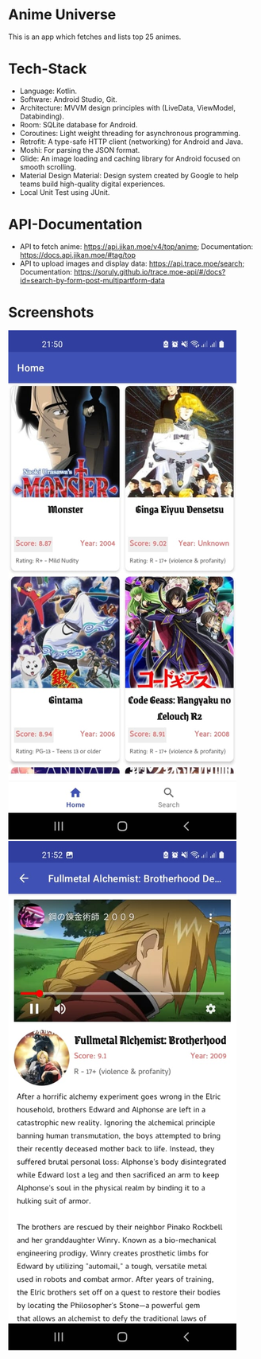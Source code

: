 # Anime Universe
This is an app which fetches and lists top 25 animes.

# Tech-Stack

* Language: Kotlin.
* Software: Android Studio, Git.
* Architecture: MVVM design principles with (LiveData, ViewModel, Databinding).
* Room: SQLite database for Android.
* Coroutines: Light weight threading for asynchronous programming.
* Retrofit: A type-safe HTTP client (networking) for Android and Java.
* Moshi: For parsing the JSON format.
* Glide: An image loading and caching library for Android focused on smooth scrolling.
* Material Design Material: Design system created by Google to help teams build high-quality digital experiences.
* Local Unit Test using JUnit.

# API-Documentation
*  API to fetch anime: https://api.jikan.moe/v4/top/anime; Documentation: https://docs.api.jikan.moe/#tag/top
*  API to upload images and display data: https://api.trace.moe/search; Documentation: https://soruly.github.io/trace.moe-api/#/docs?id=search-by-form-post-multipartform-data


# Screenshots
<img src="screenshots/1_home_page.jpeg" alt="Screenshot 1">
<br>
<img src="screenshots/2_anime_details_1.jpeg" alt="Screenshot 2">
